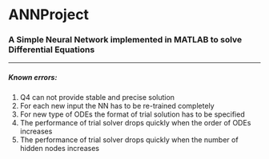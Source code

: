 # ANNProject
### A Simple Neural Network implemented in MATLAB to solve Differential Equations
- - - -
##### Known errors:
1. Q4 can not provide stable and precise solution
2. For each new input the NN has to be re-trained completely
3. For new type of ODEs the format of trial solution has to be specified
4. The performance of trial solver drops quickly when the order of ODEs increases
5. The performance of trial solver drops quickly when the number of hidden nodes increases